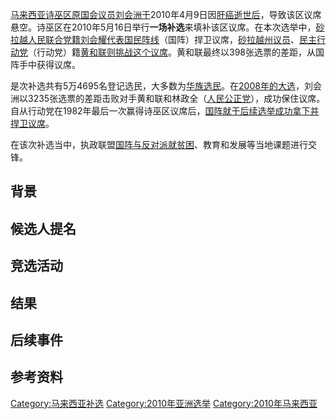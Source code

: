 [马来西亚](../Page/马来西亚.md "wikilink")[诗巫区原](https://zh.wikipedia.org/wiki/诗巫 "wikilink")[国会议员](../Page/马来西亚国会.md "wikilink")[刘会洲于](https://zh.wikipedia.org/wiki/刘会洲 "wikilink")2010年4月9日因[肝癌逝世后](../Page/肝癌.md "wikilink")，导致该区议席悬空。诗巫区在2010年5月16日举行**一场补选**来填补该区议席。在本次选举中，[砂拉越人民联合党籍刘会耀代表](../Page/砂拉越人民联合党.md "wikilink")[国民阵线](https://zh.wikipedia.org/wiki/国民阵线 "wikilink")（国阵）捍卫议席，[砂拉越州议员](../Page/砂拉越州议会.md "wikilink")、[民主行动党](https://zh.wikipedia.org/wiki/民主行动党 "wikilink")（行动党）籍[黄和联则挑战这个议席](https://zh.wikipedia.org/wiki/黄和联 "wikilink")。黄和联最终以398张选票的差距，从国阵手中获得议席。

是次补选共有5万4695名登记选民，大多数为[华族选民](https://zh.wikipedia.org/wiki/马来西亚华人 "wikilink")。在[2008年的大选](../Page/2008年馬來西亞大選.md "wikilink")，刘会洲以3235张选票的差距击败对手黄和联和林政全（[人民公正党](https://zh.wikipedia.org/wiki/人民公正党 "wikilink")），成功保住议席。自从行动党在1982年最后一次赢得诗巫区议席后，[国阵就于后续选举成功拿下并捍卫议席](https://zh.wikipedia.org/wiki/国阵 "wikilink")。

在该次补选当中，执政联盟[国阵与反对派就贫困](https://zh.wikipedia.org/wiki/国阵 "wikilink")、教育和发展等当地课题进行交锋。

## 背景

## 候选人提名

## 竞选活动

## 结果

## 后续事件

## 参考资料

[Category:马来西亚补选](https://zh.wikipedia.org/wiki/Category:马来西亚补选 "wikilink")
[Category:2010年亚洲选举](https://zh.wikipedia.org/wiki/Category:2010年亚洲选举 "wikilink")
[Category:2010年马来西亚](https://zh.wikipedia.org/wiki/Category:2010年马来西亚 "wikilink")